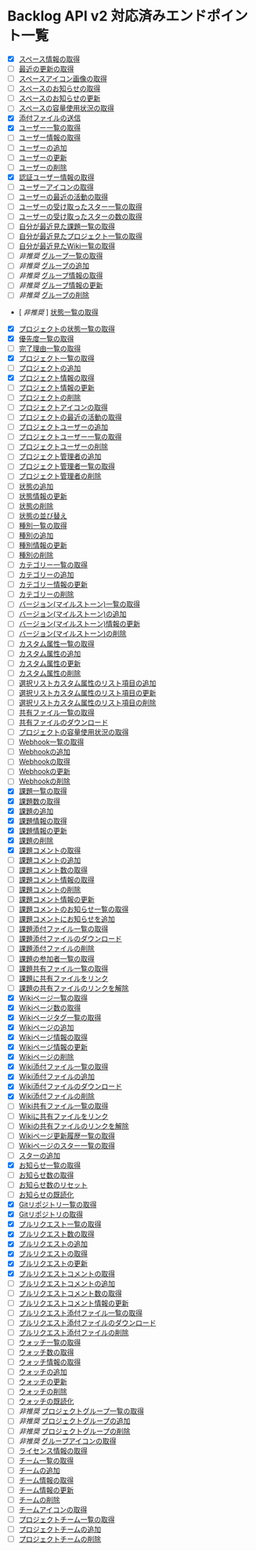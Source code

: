 # Backlog API v2 対応済みエンドポイント一覧

- [x] [スペース情報の取得](https://developer.nulab.com/ja/docs/backlog/api/2/get-space/)
- [ ] [最近の更新の取得](https://developer.nulab.com/ja/docs/backlog/api/2/get-recent-updates/)
- [ ] [スペースアイコン画像の取得](https://developer.nulab.com/ja/docs/backlog/api/2/get-space-logo/)
- [ ] [スペースのお知らせの取得](https://developer.nulab.com/ja/docs/backlog/api/2/get-space-notification/)
- [ ] [スペースのお知らせの更新](https://developer.nulab.com/ja/docs/backlog/api/2/update-space-notification/)
- [ ] [スペースの容量使用状況の取得](https://developer.nulab.com/ja/docs/backlog/api/2/get-space-disk-usage/)
- [x] [添付ファイルの送信](https://developer.nulab.com/ja/docs/backlog/api/2/post-attachment-file/)
- [x] [ユーザー一覧の取得](https://developer.nulab.com/ja/docs/backlog/api/2/get-user-list/)
- [ ] [ユーザー情報の取得](https://developer.nulab.com/ja/docs/backlog/api/2/get-user/)
- [ ] [ユーザーの追加](https://developer.nulab.com/ja/docs/backlog/api/2/add-user/)
- [ ] [ユーザーの更新](https://developer.nulab.com/ja/docs/backlog/api/2/update-user/)
- [ ] [ユーザーの削除](https://developer.nulab.com/ja/docs/backlog/api/2/delete-user/)
- [x] [認証ユーザー情報の取得](https://developer.nulab.com/ja/docs/backlog/api/2/get-own-user/)
- [ ] [ユーザーアイコンの取得](https://developer.nulab.com/ja/docs/backlog/api/2/get-user-icon/)
- [ ] [ユーザーの最近の活動の取得](https://developer.nulab.com/ja/docs/backlog/api/2/get-user-recent-updates/)
- [ ] [ユーザーの受け取ったスター一覧の取得](https://developer.nulab.com/ja/docs/backlog/api/2/get-received-star-list/)
- [ ] [ユーザーの受け取ったスターの数の取得](https://developer.nulab.com/ja/docs/backlog/api/2/count-user-received-stars/)
- [ ] [自分が最近見た課題一覧の取得](https://developer.nulab.com/ja/docs/backlog/api/2/get-list-of-recently-viewed-issues/)
- [ ] [自分が最近見たプロジェクト一覧の取得](https://developer.nulab.com/ja/docs/backlog/api/2/get-list-of-recently-viewed-projects/)
- [ ] [自分が最近見たWiki一覧の取得](https://developer.nulab.com/ja/docs/backlog/api/2/get-list-of-recently-viewed-wikis/)
- [ ] *非推奨* [グループ一覧の取得](https://developer.nulab.com/ja/docs/backlog/api/2/get-list-of-groups/)
- [ ] *非推奨* [グループの追加](https://developer.nulab.com/ja/docs/backlog/api/2/add-group/)
- [ ] *非推奨* [グループ情報の取得](https://developer.nulab.com/ja/docs/backlog/api/2/get-group/)
- [ ] *非推奨* [グループ情報の更新](https://developer.nulab.com/ja/docs/backlog/api/2/update-group/)
- [ ] *非推奨* [グループの削除](https://developer.nulab.com/ja/docs/backlog/api/2/delete-group/)
- [ *非推奨* ] [状態一覧の取得](https://developer.nulab.com/ja/docs/backlog/api/2/get-status-list/)
- [x] [プロジェクトの状態一覧の取得](https://developer.nulab.com/ja/docs/backlog/api/2/get-status-list-of-project/)
- [x] [優先度一覧の取得](https://developer.nulab.com/ja/docs/backlog/api/2/get-priority-list/)
- [ ] [完了理由一覧の取得](https://developer.nulab.com/ja/docs/backlog/api/2/get-resolution-list/)
- [x] [プロジェクト一覧の取得](https://developer.nulab.com/ja/docs/backlog/api/2/get-project-list/)
- [ ] [プロジェクトの追加](https://developer.nulab.com/ja/docs/backlog/api/2/add-project/)
- [x] [プロジェクト情報の取得](https://developer.nulab.com/ja/docs/backlog/api/2/get-project/)
- [ ] [プロジェクト情報の更新](https://developer.nulab.com/ja/docs/backlog/api/2/update-project/)
- [ ] [プロジェクトの削除](https://developer.nulab.com/ja/docs/backlog/api/2/delete-project/)
- [ ] [プロジェクトアイコンの取得](https://developer.nulab.com/ja/docs/backlog/api/2/get-project-icon/)
- [ ] [プロジェクトの最近の活動の取得](https://developer.nulab.com/ja/docs/backlog/api/2/get-project-recent-updates/)
- [ ] [プロジェクトユーザーの追加](https://developer.nulab.com/ja/docs/backlog/api/2/add-project-user/)
- [ ] [プロジェクトユーザー一覧の取得](https://developer.nulab.com/ja/docs/backlog/api/2/get-project-user-list/)
- [ ] [プロジェクトユーザーの削除](https://developer.nulab.com/ja/docs/backlog/api/2/delete-project-user/)
- [ ] [プロジェクト管理者の追加](https://developer.nulab.com/ja/docs/backlog/api/2/add-project-administrator/)
- [ ] [プロジェクト管理者一覧の取得](https://developer.nulab.com/ja/docs/backlog/api/2/get-list-of-project-administrators/)
- [ ] [プロジェクト管理者の削除](https://developer.nulab.com/ja/docs/backlog/api/2/delete-project-administrator/)
- [ ] [状態の追加](https://developer.nulab.com/ja/docs/backlog/api/2/add-status/)
- [ ] [状態情報の更新](https://developer.nulab.com/ja/docs/backlog/api/2/update-status/)
- [ ] [状態の削除](https://developer.nulab.com/ja/docs/backlog/api/2/delete-status/)
- [ ] [状態の並び替え](https://developer.nulab.com/ja/docs/backlog/api/2/update-order-of-status/)
- [ ] [種別一覧の取得](https://developer.nulab.com/ja/docs/backlog/api/2/get-issue-type-list/)
- [ ] [種別の追加](https://developer.nulab.com/ja/docs/backlog/api/2/add-issue-type/)
- [ ] [種別情報の更新](https://developer.nulab.com/ja/docs/backlog/api/2/update-issue-type/)
- [ ] [種別の削除](https://developer.nulab.com/ja/docs/backlog/api/2/delete-issue-type/)
- [ ] [カテゴリー一覧の取得](https://developer.nulab.com/ja/docs/backlog/api/2/get-category-list/)
- [ ] [カテゴリーの追加](https://developer.nulab.com/ja/docs/backlog/api/2/add-category/)
- [ ] [カテゴリー情報の更新](https://developer.nulab.com/ja/docs/backlog/api/2/update-category/)
- [ ] [カテゴリーの削除](https://developer.nulab.com/ja/docs/backlog/api/2/delete-category/)
- [ ] [バージョン(マイルストーン)一覧の取得](https://developer.nulab.com/ja/docs/backlog/api/2/get-version-milestone-list/)
- [ ] [バージョン(マイルストーン)の追加](https://developer.nulab.com/ja/docs/backlog/api/2/add-version-milestone/)
- [ ] [バージョン(マイルストーン)情報の更新](https://developer.nulab.com/ja/docs/backlog/api/2/update-version-milestone/)
- [ ] [バージョン(マイルストーン)の削除](https://developer.nulab.com/ja/docs/backlog/api/2/delete-version/)
- [ ] [カスタム属性一覧の取得](https://developer.nulab.com/ja/docs/backlog/api/2/get-custom-field-list/)
- [ ] [カスタム属性の追加](https://developer.nulab.com/ja/docs/backlog/api/2/add-custom-field/)
- [ ] [カスタム属性の更新](https://developer.nulab.com/ja/docs/backlog/api/2/update-custom-field/)
- [ ] [カスタム属性の削除](https://developer.nulab.com/ja/docs/backlog/api/2/delete-custom-field/)
- [ ] [選択リストカスタム属性のリスト項目の追加](https://developer.nulab.com/ja/docs/backlog/api/2/add-list-item-for-list-type-custom-field/)
- [ ] [選択リストカスタム属性のリスト項目の更新](https://developer.nulab.com/ja/docs/backlog/api/2/update-list-item-for-list-type-custom-field/)
- [ ] [選択リストカスタム属性のリスト項目の削除](https://developer.nulab.com/ja/docs/backlog/api/2/delete-list-item-for-list-type-custom-field/)
- [ ] [共有ファイル一覧の取得](https://developer.nulab.com/ja/docs/backlog/api/2/get-list-of-shared-files/)
- [ ] [共有ファイルのダウンロード](https://developer.nulab.com/ja/docs/backlog/api/2/get-file/)
- [ ] [プロジェクトの容量使用状況の取得](https://developer.nulab.com/ja/docs/backlog/api/2/get-project-disk-usage/)
- [ ] [Webhook一覧の取得](https://developer.nulab.com/ja/docs/backlog/api/2/get-list-of-webhooks/)
- [ ] [Webhookの追加](https://developer.nulab.com/ja/docs/backlog/api/2/add-webhook/)
- [ ] [Webhookの取得](https://developer.nulab.com/ja/docs/backlog/api/2/get-webhook/)
- [ ] [Webhookの更新](https://developer.nulab.com/ja/docs/backlog/api/2/update-webhook/)
- [ ] [Webhookの削除](https://developer.nulab.com/ja/docs/backlog/api/2/delete-webhook/)
- [x] [課題一覧の取得](https://developer.nulab.com/ja/docs/backlog/api/2/get-issue-list/)
- [x] [課題数の取得](https://developer.nulab.com/ja/docs/backlog/api/2/count-issue/)
- [x] [課題の追加](https://developer.nulab.com/ja/docs/backlog/api/2/add-issue/)
- [x] [課題情報の取得](https://developer.nulab.com/ja/docs/backlog/api/2/get-issue/)
- [x] [課題情報の更新](https://developer.nulab.com/ja/docs/backlog/api/2/update-issue/)
- [x] [課題の削除](https://developer.nulab.com/ja/docs/backlog/api/2/delete-issue/)
- [x] [課題コメントの取得](https://developer.nulab.com/ja/docs/backlog/api/2/get-comment-list/)
- [ ] [課題コメントの追加](https://developer.nulab.com/ja/docs/backlog/api/2/add-comment/)
- [ ] [課題コメント数の取得](https://developer.nulab.com/ja/docs/backlog/api/2/count-comment/)
- [ ] [課題コメント情報の取得](https://developer.nulab.com/ja/docs/backlog/api/2/get-comment/)
- [ ] [課題コメントの削除](https://developer.nulab.com/ja/docs/backlog/api/2/delete-comment/)
- [ ] [課題コメント情報の更新](https://developer.nulab.com/ja/docs/backlog/api/2/update-comment/)
- [ ] [課題コメントのお知らせ一覧の取得](https://developer.nulab.com/ja/docs/backlog/api/2/get-list-of-comment-notifications/)
- [ ] [課題コメントにお知らせを追加](https://developer.nulab.com/ja/docs/backlog/api/2/add-comment-notification/)
- [ ] [課題添付ファイル一覧の取得](https://developer.nulab.com/ja/docs/backlog/api/2/get-list-of-issue-attachments/)
- [ ] [課題添付ファイルのダウンロード](https://developer.nulab.com/ja/docs/backlog/api/2/get-issue-attachment/)
- [ ] [課題添付ファイルの削除](https://developer.nulab.com/ja/docs/backlog/api/2/delete-issue-attachment/)
- [ ] [課題の参加者一覧の取得](https://developer.nulab.com/ja/docs/backlog/api/2/get-issue-participant-list/)
- [ ] [課題共有ファイル一覧の取得](https://developer.nulab.com/ja/docs/backlog/api/2/get-list-of-linked-shared-files/)
- [ ] [課題に共有ファイルをリンク](https://developer.nulab.com/ja/docs/backlog/api/2/link-shared-files-to-issue/)
- [ ] [課題の共有ファイルのリンクを解除](https://developer.nulab.com/ja/docs/backlog/api/2/remove-link-to-shared-file-from-issue/)
- [x] [Wikiページ一覧の取得](https://developer.nulab.com/ja/docs/backlog/api/2/get-wiki-page-list/)
- [x] [Wikiページ数の取得](https://developer.nulab.com/ja/docs/backlog/api/2/count-wiki-page/)
- [x] [Wikiページタグ一覧の取得](https://developer.nulab.com/ja/docs/backlog/api/2/get-wiki-page-tag-list/)
- [x] [Wikiページの追加](https://developer.nulab.com/ja/docs/backlog/api/2/add-wiki-page/)
- [x] [Wikiページ情報の取得](https://developer.nulab.com/ja/docs/backlog/api/2/get-wiki-page/)
- [x] [Wikiページ情報の更新](https://developer.nulab.com/ja/docs/backlog/api/2/update-wiki-page/)
- [x] [Wikiページの削除](https://developer.nulab.com/ja/docs/backlog/api/2/delete-wiki-page/)
- [x] [Wiki添付ファイル一覧の取得](https://developer.nulab.com/ja/docs/backlog/api/2/get-list-of-wiki-attachments/)
- [x] [Wiki添付ファイルの追加](https://developer.nulab.com/ja/docs/backlog/api/2/attach-file-to-wiki/)
- [x] [Wiki添付ファイルのダウンロード](https://developer.nulab.com/ja/docs/backlog/api/2/get-wiki-page-attachment/)
- [x] [Wiki添付ファイルの削除](https://developer.nulab.com/ja/docs/backlog/api/2/remove-wiki-attachment/)
- [ ] [Wiki共有ファイル一覧の取得](https://developer.nulab.com/ja/docs/backlog/api/2/get-list-of-shared-files-on-wiki/)
- [ ] [Wikiに共有ファイルをリンク](https://developer.nulab.com/ja/docs/backlog/api/2/link-shared-files-to-wiki/)
- [ ] [Wikiの共有ファイルのリンクを解除](https://developer.nulab.com/ja/docs/backlog/api/2/remove-link-to-shared-file-from-wiki/)
- [ ] [Wikiページ更新履歴一覧の取得](https://developer.nulab.com/ja/docs/backlog/api/2/get-wiki-page-history/)
- [ ] [Wikiページのスター一覧の取得](https://developer.nulab.com/ja/docs/backlog/api/2/get-wiki-page-star/)
- [ ] [スターの追加](https://developer.nulab.com/ja/docs/backlog/api/2/add-star/)
- [x] [お知らせ一覧の取得](https://developer.nulab.com/ja/docs/backlog/api/2/get-notification/)
- [ ] [お知らせ数の取得](https://developer.nulab.com/ja/docs/backlog/api/2/count-notification/)
- [ ] [お知らせ数のリセット](https://developer.nulab.com/ja/docs/backlog/api/2/reset-unread-notification-count/)
- [ ] [お知らせの既読化](https://developer.nulab.com/ja/docs/backlog/api/2/read-notification/)
- [x] [Gitリポジトリ一覧の取得](https://developer.nulab.com/ja/docs/backlog/api/2/get-list-of-git-repositories/)
- [x] [Gitリポジトリの取得](https://developer.nulab.com/ja/docs/backlog/api/2/get-git-repository/)
- [x] [プルリクエスト一覧の取得](https://developer.nulab.com/ja/docs/backlog/api/2/get-pull-request-list/)
- [x] [プルリクエスト数の取得](https://developer.nulab.com/ja/docs/backlog/api/2/get-number-of-pull-requests/)
- [x] [プルリクエストの追加](https://developer.nulab.com/ja/docs/backlog/api/2/add-pull-request/)
- [x] [プルリクエストの取得](https://developer.nulab.com/ja/docs/backlog/api/2/get-pull-request/)
- [x] [プルリクエストの更新](https://developer.nulab.com/ja/docs/backlog/api/2/update-pull-request/)
- [x] [プルリクエストコメントの取得](https://developer.nulab.com/ja/docs/backlog/api/2/get-pull-request-comment/)
- [ ] [プルリクエストコメントの追加](https://developer.nulab.com/ja/docs/backlog/api/2/add-pull-request-comment/)
- [ ] [プルリクエストコメント数の取得](https://developer.nulab.com/ja/docs/backlog/api/2/get-number-of-pull-request-comments/)
- [ ] [プルリクエストコメント情報の更新](https://developer.nulab.com/ja/docs/backlog/api/2/update-pull-request-comment-information/)
- [ ] [プルリクエスト添付ファイル一覧の取得](https://developer.nulab.com/ja/docs/backlog/api/2/get-list-of-pull-request-attachment/)
- [ ] [プルリクエスト添付ファイルのダウンロード](https://developer.nulab.com/ja/docs/backlog/api/2/download-pull-request-attachment/)
- [ ] [プルリクエスト添付ファイルの削除](https://developer.nulab.com/ja/docs/backlog/api/2/delete-pull-request-attachments/)
- [ ] [ウォッチ一覧の取得](https://developer.nulab.com/ja/docs/backlog/api/2/get-watching-list/)
- [ ] [ウォッチ数の取得](https://developer.nulab.com/ja/docs/backlog/api/2/count-watching/)
- [ ] [ウォッチ情報の取得](https://developer.nulab.com/ja/docs/backlog/api/2/get-watching/)
- [ ] [ウォッチの追加](https://developer.nulab.com/ja/docs/backlog/api/2/add-watching/)
- [ ] [ウォッチの更新](https://developer.nulab.com/ja/docs/backlog/api/2/update-watching/)
- [ ] [ウォッチの削除](https://developer.nulab.com/ja/docs/backlog/api/2/delete-watching/)
- [ ] [ウォッチの既読化](https://developer.nulab.com/ja/docs/backlog/api/2/mark-watching-as-read/)
- [ ] *非推奨* [プロジェクトグループ一覧の取得](https://developer.nulab.com/ja/docs/backlog/api/2/get-project-group-list/)
- [ ] *非推奨* [プロジェクトグループの追加](https://developer.nulab.com/ja/docs/backlog/api/2/add-project-group/)
- [ ] *非推奨* [プロジェクトグループの削除](https://developer.nulab.com/ja/docs/backlog/api/2/delete-project-group/)
- [ ] *非推奨* [グループアイコンの取得](https://developer.nulab.com/ja/docs/backlog/api/2/get-group-icon/)
- [ ] [ライセンス情報の取得](https://developer.nulab.com/ja/docs/backlog/api/2/get-licence/)
- [ ] [チーム一覧の取得](https://developer.nulab.com/ja/docs/backlog/api/2/get-list-of-teams/)
- [ ] [チームの追加](https://developer.nulab.com/ja/docs/backlog/api/2/add-team/)
- [ ] [チーム情報の取得](https://developer.nulab.com/ja/docs/backlog/api/2/get-team/)
- [ ] [チーム情報の更新](https://developer.nulab.com/ja/docs/backlog/api/2/update-team/)
- [ ] [チームの削除](https://developer.nulab.com/ja/docs/backlog/api/2/delete-team/)
- [ ] [チームアイコンの取得](https://developer.nulab.com/ja/docs/backlog/api/2/get-team-icon/)
- [ ] [プロジェクトチーム一覧の取得](https://developer.nulab.com/ja/docs/backlog/api/2/get-project-team-list/)
- [ ] [プロジェクトチームの追加](https://developer.nulab.com/ja/docs/backlog/api/2/add-project-team/)
- [ ] [プロジェクトチームの削除](https://developer.nulab.com/ja/docs/backlog/api/2/delete-project-team/)
